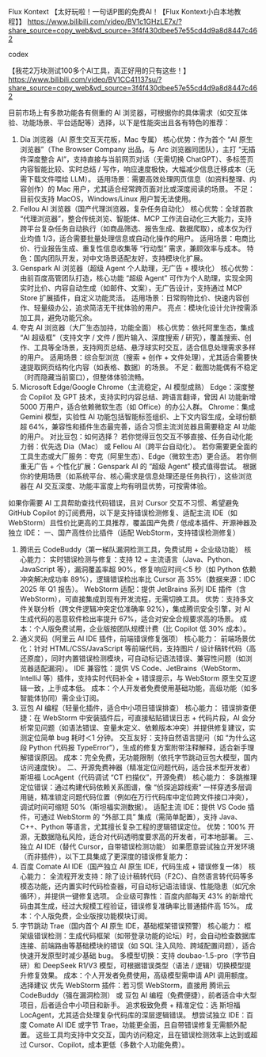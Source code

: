 Flux Kontext
【太好玩啦！一句话P图的免费AI！【Flux Kontext小白本地教程】】 https://www.bilibili.com/video/BV1c1GHzLE7x/?share_source=copy_web&vd_source=3f4f430dbee57e55cd4d9a8d8447c462

codex

【我花2万块测试100多个AI工具，真正好用的只有这些！】 https://www.bilibili.com/video/BV1CC41137su/?share_source=copy_web&vd_source=3f4f430dbee57e55cd4d9a8d8447c462


目前市场上有多款功能各有侧重的 AI 浏览器，可根据你的具体需求（如交互体验、功能场景、平台适配等）选择，以下是性能突出且各有特色的推荐：
1. Dia 浏览器（AI 原生交互天花板，Mac 专属）
核心优势：作为首个 “AI 原生浏览器”（The Browser Company 出品，与 Arc 浏览器同团队），主打 “无插件深度整合 AI”，支持直接与当前网页对话（无需切换 ChatGPT）、多标签页内容智能比较、实时总结 / 写作，响应速度极快，大幅减少信息迁移成本（无需下载文件喂给 LLM）。
适用场景：需要高效处理网页信息（如资料整理、内容创作）的 Mac 用户，尤其适合经常跨页面对比或深度阅读的场景。
不足：目前仅支持 MacOS，Windows/Linux 用户暂无法使用。
2. Fellou AI 浏览器（国产代理浏览器，复杂任务自动化）
核心优势：全球首款 “代理浏览器”，整合传统浏览、智能体、MCP 工作流自动化三大能力，支持跨平台复杂任务自动执行（如商品筛选、报告生成、数据爬取），成本仅为行业均值 1/3，适合需要批量处理信息或自动化操作的用户。
适用场景：电商比价、行业报告生成、重复性信息收集等 “行动型” 需求，兼顾效率与成本。
特色：国内团队开发，对中文场景适配友好，支持模块化扩展。
3. Genspark AI 浏览器（超级 Agent 个人助理，无广告 + 模块化）
核心优势：由前百度高管团队打造，核心功能 “超级 Agent” 可作为个人助理，实现全网实时比价、内容自动生成（如邮件、文案），无广告设计，支持通过 MCP Store 扩展插件，自定义功能灵活。
适用场景：日常购物比价、快速内容创作、轻量级办公，追求简洁无干扰体验的用户。
亮点：模块化设计允许按需添加工具，避免功能冗余。
4. 夸克 AI 浏览器（大厂生态加持，功能全面）
核心优势：依托阿里生态，集成 “AI 超级框”（支持文字 / 文件 / 图片输入、深度搜索 / 研究），覆盖搜索、创作、工具等全场景，支持网页总结、悬浮球实时交互，适合信息处理需求多样的用户。
适用场景：综合型浏览（搜索 + 创作 + 文件处理），尤其适合需要快速提取网页结构化内容（如表格、数据）的场景。
不足：截图功能偶有不稳定（时而隐藏当前窗口），但整体体验流畅。
5. Microsoft Edge/Google Chrome（主流稳定，AI 模型成熟）
Edge：深度整合 Copilot 及 GPT 技术，支持实时内容总结、跨语言翻译，曾因 AI 功能新增 5000 万用户，适合依赖微软生态（如 Office）的办公人群。
Chrome：集成 Gemini 模型，实验性 AI 功能包括智能标签组织、上下文内容生成，全球份额超 64%，兼容性和插件生态最完善，适合习惯主流浏览器且需要稳定 AI 功能的用户。
对比豆包：如何选择？
若你觉得豆包交互不够直接、任务自动化能力弱：优先选 Dia（Mac） 或 Fellou AI（跨平台自动化）。
若你需要更全面的工具生态或大厂服务：夸克（阿里生态）、Edge（微软生态）更合适。
若你侧重无广告 + 个性化扩展：Genspark AI 的 “超级 Agent” 模式值得尝试。
根据你的使用场景（如系统平台、核心需求是信息处理还是任务执行），这些浏览器在 AI 交互深度、功能丰富度上均有明显优势，可按需体验。



如果你需要 AI 工具帮助查找代码错误，且对 Cursor 交互不习惯、希望避免 GitHub Copilot 的订阅费用，以下是支持错误检测修复、适配主流 IDE（如 WebStorm）且性价比更高的工具推荐，覆盖国产免费 / 低成本插件、开源神器及独立 IDE：
一、国产高性价比插件（适配 WebStorm，支持错误检测修复）
1. 腾讯云 CodeBuddy（第一梯队漏洞检测工具，免费试用 + 企业级功能）
核心能力：
实时错误检测与修复：支持 12 + 主流语言（Java、Python、JavaScript 等），漏洞覆盖率超 90%，修复响应时间＜5 秒（如 Python 依赖冲突解决成功率 89%），逻辑错误检出率比 Cursor 高 35%（数据来源：IDC 2025 年 Q1 报告）。
WebStorm 适配：提供 JetBrains 系列 IDE 插件（含 WebStorm），可直接集成到现有开发流程，无需切换工具。
优势：支持多文件关联分析（跨文件逻辑冲突定位准确率 92%），集成腾讯安全引擎，对 AI 生成代码的恶意软件检出率提升 67%，适合对安全合规要求高的场景。
成本：个人版免费试用，企业版按团队规模计费（比 Copilot 低 30% 成本）。
2. 通义灵码（阿里云 AI IDE 插件，前端错误修复强项）
核心能力：
前端场景优化：针对 HTML/CSS/JavaScript 等前端代码，支持图片 / 设计稿转代码（高还原度），同时内置错误检测模块，可自动标记语法错误、兼容性问题（如浏览器适配漏洞）。
IDE 兼容性：提供 VS Code、JetBrains（WebStorm、IntelliJ 等）插件，支持实时代码补全 + 错误提示，与 WebStorm 原生交互逻辑一致，上手成本低。
成本：个人开发者免费使用基础功能，高级功能（如多智能体协同）需企业订阅。
3. 豆包 AI 编程（轻量化插件，适合中小项目错误排查）
核心能力：
错误排查便捷：在 WebStorm 中安装插件后，可直接粘贴错误日志 + 代码片段，AI 会分析常见问题（如语法错误、变量未定义、依赖版本冲突）并提供修复建议，实测定位简单 bug 耗时＜1 分钟。
交互友好：支持自然语言提问（如 “为什么这段 Python 代码报 TypeError”），生成的修复方案附带注释解释，适合新手理解错误原因。
成本：完全免费，无功能限制（依托字节跳动豆包大模型，国内访问速度快）。
二、开源免费神器（精准定位问题代码，适合技术型开发者）
斯坦福 LocAgent（代码调试 “CT 扫描仪”，开源免费）
核心能力：
多跳推理定位错误：通过构建代码依赖关系图谱，像 “侦探追踪线索” 一样穿透多层调用链，精准锁定问题代码位置（例如在万行代码库中定位跨文件接口冲突），调试时间可缩短 50%（斯坦福实测数据）。
适配主流 IDE：提供 VS Code 插件，可通过 WebStorm 的 “外部工具” 集成（需简单配置），支持 Java、C++、Python 等语言，尤其擅长复杂工程的逻辑错误定位。
优势：100% 开源，无数据隐私风险，适合对代码透明度要求高的开发者，可本地部署。
三、独立 AI IDE（替代 Cursor，自带错误检测功能）
如果愿意尝试独立开发环境（而非插件），以下工具集成了更深度的错误修复能力：
1. 百度 Comate AI IDE（国产独立 AI 原生 IDE，代码生成 + 错误修复一体）
核心能力：
全流程开发支持：除了设计稿转代码（F2C）、自然语言转代码等多模态功能，还内置实时代码检查器，可自动标记语法错误、性能隐患（如冗余循环），并提供一键修复选项。
企业级可靠性：百度内部每天 43% 的新增代码由其生成，经过大规模工程验证，错误修复准确率比普通插件高 15%。
成本：个人版免费，企业版按功能模块订阅。
2. 字节跳动 Trae（国内首个 AI 原生 IDE，基础框架错误预警）
核心能力：
框架级错误检测：生成代码框架（如带登录功能的论坛）时，会自动检查数据库连接、前端路由等基础模块的错误（如 SQL 注入风险、跨域配置问题），适合快速开发原型时减少基础 bug。
多模型切换：支持 doubao-1.5-pro（字节自研）和 DeepSeek R1/V3 模型，可根据错误类型（语法 / 逻辑）切换模型提升修复效果。
成本：个人开发者免费使用，高级模型需申请 API 调用额度。
选择建议
优先 WebStorm 插件：若习惯 WebStorm，直接用 腾讯云 CodeBuddy（强在漏洞检测） 或 豆包 AI 编程（免费便捷），前者适合中大型项目，后者适合中小项目和新手。
追求极致免费 + 精准定位：选 斯坦福 LocAgent，尤其适合处理复杂代码库的深层逻辑错误。
想尝试独立 IDE：百度 Comate AI IDE 或字节 Trae，功能更全面，且自带错误修复无需额外配置。
这些工具均支持中文交互，国内访问稳定，且在错误检测效率上达到或超过 Cursor、Copilot，成本更低（多数个人功能免费）。